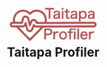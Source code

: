 <h1 align="center">
  <br>
  <img src="logo.webp" alt="tprof" width="200">
  <br>
  <b>Taitapa Profiler</b>
  <br>
</h1>